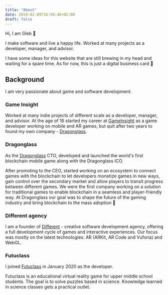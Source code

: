 ```yaml
---
title: "About"
date: 2019-02-09T16:59:46+02:00
draft: false
---
```

Hi, I am Gleb 👋

I make software and live a happy life. Worked at many projects as a developer, manager, and advisor.

I have some ideas for this website that are still brewing in my head and waiting for a spare time. As for now, this is just a digital business card 🙂

## Background
I am very passionate about game and software development. 

### Game Insight
Worked at many indie projects of different scale as a developer, manager, and advisor. At the age of 16 started my career at [GameInsight](https://game-insight.com) as a game developer working on mobile and AR games, but quit after two years to found my own company - [Dragonglass](https://web.archive.org/web/20191118004539/https://dragonglass.com/). 

### Dragonglass
As the [Dragonglass](https://web.archive.org/web/20191118004539/https://dragonglass.com/) CTO, developed and launched the world's first blockchain mobile game along with the Dragonglass ICO. 

After promoting to the CEO, started working on an ecosystem to connect games with the blockchain to let developers monetize games in new ways, gain control over the secondary market and allow players to transit progress between different games. We were the first company working on a solution for traditional games to enable blockchain in a seamless and player-friendly way. 
At Dragonglass our goal was to shape the future of the gaming industry and bring blockchain to the mass adoption 🚀

### Different agency
I am a founder of [Different](https://different.lt) - creative software development agency, offering a full development cycle of games and interactive experiences. Our focus was mostly on the latest technologies: AR (ARKit, AR Code and Vuforia) and WebGL. 

### Futuclass
I joined [Futuclass](https://www.futuclass.com/) in January 2020 as the developer.

Futuclass is an educational virtual reality game for upper middle school students. The goal is to solve puzzles based in science. Knowledge learned in science classes gets a practical outlet.
